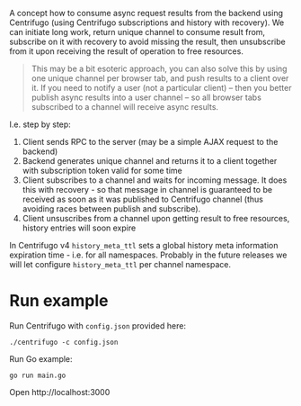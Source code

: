A concept how to consume async request results from the backend using Centrifugo (using Centrifugo subscriptions and history with recovery). We can initiate long work, return unique channel to consume result from, subscribe on it with recovery to avoid missing the result, then unsubscribe from it upon receiving the result of operation to free resources.

> This may be a bit esoteric approach, you can also solve this by using one unique channel per browser tab, and push results to a client over it. If you need to notify a user (not a particular client) – then you better publish async results into a user channel – so all browser tabs subscribed to a channel will receive async results. 

I.e. step by step:

1. Client sends RPC to the server (may be a simple AJAX request to the backend)
2. Backend generates unique channel and returns it to a client together with subscription token valid for some time
3. Client subscribes to a channel and waits for incoming message. It does this with recovery - so that message in channel is guaranteed to be received as soon as it was published to Centrifugo channel (thus avoiding races between publish and subscribe). 
4. Client unsuscribes from a channel upon getting result to free resources, history entries will soon expire

In Centrifugo v4 `history_meta_ttl` sets a global history meta information expiration time - i.e. for all namespaces. Probably in the future releases we will let configure `history_meta_ttl` per channel namespace.

Run example
===========

Run Centrifugo with `config.json` provided here:

```
./centrifugo -c config.json
```

Run Go example:

```
go run main.go
```

Open http://localhost:3000
